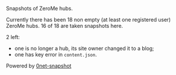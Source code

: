 Snapshots of ZeroMe hubs.

Currently there has been 18 non empty (at least one registered user) ZeroMe hubs.
16 of 18 are taken snapshots here.

2 left:

- one is no longer a hub, its site owner changed it to a blog;
- one has key error in `content.json`.

Powered by [0net-snapshot](https://github.com/weakish/0net-snapshot)
